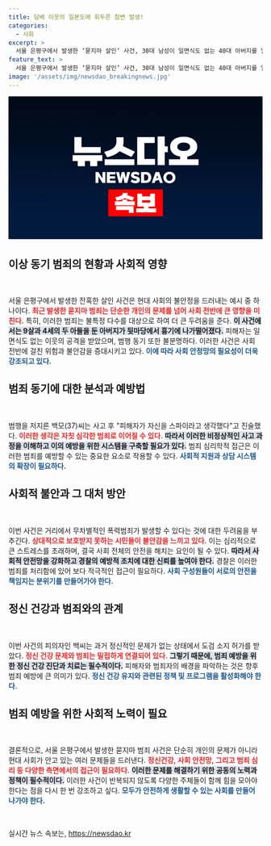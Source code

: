 ```yaml
---
title: 담배 이웃의 일본도에 휘두른 참변 발생!
categories:
  - 사회
excerpt: >
  서울 은평구에서 발생한 ‘묻지마 살인’ 사건, 30대 남성이 일면식도 없는 40대 아버지를 일본도로 잔혹하게 살해했습니다. 외부적 범죄 동기 없이 발생한 이번 사건은 주민들에게 큰 충격을 주며, 경찰은 해당 남성의 정신 건강 상태를 조사 중입니다.
feature_text: >
  서울 은평구에서 발생한 ‘묻지마 살인’ 사건, 30대 남성이 일면식도 없는 40대 아버지를 일본도로 잔혹하게 살해했습니다. 외부적 범죄 동기 없이 발생한 이번 사건은 주민들에게 큰 충격을 주며, 경찰은 해당 남성의 정신 건강 상태를 조사 중입니다.
image: '/assets/img/newsdao_breakingnews.jpg'
---
```


<p><img src="/assets/img/newsdao_breakingnews.jpg" alt="pcversion 속보" /></p>

<h2 data-ke-size="size26">이상 동기 범죄의 현황과 사회적 영향</h2>

<p data-ke-size="size16">&nbsp;</p>

<p>서울 은평구에서 발생한 잔혹한 살인 사건은 현대 사회의 불안정을 드러내는 예시 중 하나이다. <b><span style="color: #ee2323;">최근 발생한 묻지마 범죄는 단순한 개인의 문제를 넘어 사회 전반에 큰 영향을 미친다.</span></b> 특히, 이러한 범죄는 불특정 다수를 대상으로 하여 더 큰 두려움을 준다. <b><span style="background-color: #21538527;">이 사건에서는 9살과 4세의 두 아들을 둔 아버지가 뒷마당에서 흉기에 나가떨어졌다.</span></b> 피해자는 일면식도 없는 이웃의 공격을 받았으며, 범행 동기 또한 불분명하다. 이러한 사건은 사회 전반에 걸친 위험과 불안감을 증대시키고 있다. <b><span style="color: #1a5490;">이에 따라 사회 안정망의 필요성이 더욱 강조되고 있다.</span></b></p>

<h2 data-ke-size="size26">범죄 동기에 대한 분석과 예방법</h2>

<p data-ke-size="size16">&nbsp;</p>

<p>범행을 저지른 백모(37)씨는 사고 후 "피해자가 자신을 스파이라고 생각했다"고 진술했다. <b><span style="color: #ee2323;">이러한 생각은 자칫 심각한 범죄로 이어질 수 있다.</span></b> <b><span style="background-color: #21538527;">따라서 이러한 비정상적인 사고 과정을 이해하고 이의 예방을 위한 시스템을 구축할 필요가 있다.</span></b> 범죄 심리학적 접근은 이러한 범죄를 예방할 수 있는 중요한 요소로 작용할 수 있다. <b><span style="color: #1a5490;">사회적 지원과 상담 시스템의 확장이 필요하다.</span></b> </p>

<h2 data-ke-size="size26">사회적 불안과 그 대처 방안</h2>

<p data-ke-size="size16">&nbsp;</p>

<p>이번 사건은 거리에서 무차별적인 폭력범죄가 발생할 수 있다는 것에 대한 두려움을 부추긴다. <b><span style="color: #ee2323;">상대적으로 보호받지 못하는 시민들이 불안감을 느끼고 있다.</span></b> 이는 심리적으로 큰 스트레스를 초래하며, 결국 사회 전체의 안전을 해치는 요인이 될 수 있다. <b><span style="background-color: #21538527;">따라서 사회적 안전망을 강화하고 경찰의 예방적 조치에 대한 신뢰를 높여야 한다.</span></b> 경찰은 이러한 범죄를 처리함에 있어 보다 적극적인 접근이 필요하다. <b><span style="color: #1a5490;">사회 구성원들이 서로의 안전을 책임지는 분위기를 만들어가야 한다.</span></b></p>

<h2 data-ke-size="size26">정신 건강과 범죄와의 관계</h2>

<p data-ke-size="size16">&nbsp;</p>

<p>이번 사건의 피의자인 백씨는 과거 정신적인 문제가 없는 상태에서 도검 소지 허가를 받았다. <b><span style="color: #ee2323;">정신 건강 문제와 범죄는 밀접하게 연결되어 있다.</span></b> <b><span style="background-color: #21538527;">그렇기 때문에, 범죄 예방을 위한 정신 건강 진단과 치료는 필수적이다.</span></b> 피해자와 범죄자의 배경을 파악하는 것은 향후 범죄 예방에 큰 의미가 있다. <b><span style="color: #1a5490;">정신 건강 유지와 관련된 정책 및 프로그램을 활성화해야 한다.</span></b></p>

<h2 data-ke-size="size26">범죄 예방을 위한 사회적 노력이 필요</h2>

<p data-ke-size="size16">&nbsp;</p>

<p>결론적으로, 서울 은평구에서 발생한 묻지마 범죄 사건은 단순히 개인의 문제가 아니라 현대 사회가 안고 있는 여러 문제들을 드러낸다. <b><span style="color: #ee2323;">정신건강, 사회 안전망, 그리고 범죄 심리 등 다양한 측면에서의 접근이 필요하다.</span></b> <b><span style="background-color: #21538527;">이러한 문제를 해결하기 위한 공동의 노력과 정책이 필수적이다.</span></b> 이러한 사건이 반복되지 않도록 다양한 주체들이 함께 힘을 모아야 한다는 점을 다시 한 번 강조하고 싶다. <b><span style="color: #1a5490;">모두가 안전하게 생활할 수 있는 사회를 만들어 나가야 한다.</span></b></p>

<p data-ke-size="size16">&nbsp;</p>
실시간 뉴스 속보는, <a href="https://newsdao.kr" rel="dofollow">https://newsdao.kr</a>


